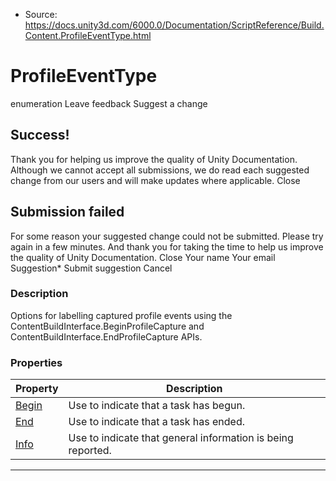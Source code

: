 * Source: https://docs.unity3d.com/6000.0/Documentation/ScriptReference/Build.Content.ProfileEventType.html

# ProfileEventType
enumeration
Leave feedback
Suggest a change
## Success!
Thank you for helping us improve the quality of Unity Documentation. Although we cannot accept all submissions, we do read each suggested change from our users and will make updates where applicable.
Close
## Submission failed
For some reason your suggested change could not be submitted. Please <a>try again</a> in a few minutes. And thank you for taking the time to help us improve the quality of Unity Documentation.
Close
Your name Your email Suggestion* Submit suggestion
Cancel
### Description
Options for labelling captured profile events using the ContentBuildInterface.BeginProfileCapture and ContentBuildInterface.EndProfileCapture APIs.
### Properties
Property | Description  
---|---  
[Begin](https://docs.unity3d.com/6000.0/Documentation/ScriptReference/Build.Content.ProfileEventType.Begin.html) | Use to indicate that a task has begun.  
[End](https://docs.unity3d.com/6000.0/Documentation/ScriptReference/Build.Content.ProfileEventType.End.html) | Use to indicate that a task has ended.  
[Info](https://docs.unity3d.com/6000.0/Documentation/ScriptReference/Build.Content.ProfileEventType.Info.html) | Use to indicate that general information is being reported.  
* * *
